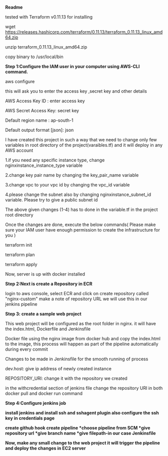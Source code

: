 <b>Readme</b> 

tested with Terraform v0.11.13
for installing

wget https://releases.hashicorp.com/terraform/0.11.13/terraform_0.11.13_linux_amd64.zip

unzip terraform_0.11.13_linux_amd64.zip

copy binary to /usr/local/bin

<b>Step 1:Configure the IAM user in your computer using AWS-CLI command.</b>

aws configure

this will ask you to enter the access key ,secret key and other details

AWS Access Key ID : enter access key

AWS Secret Access Key: secret key

Default region name : ap-south-1

Default output format [json]: json

I have created this project in such a way that we need to change only few variables in root directory of the project(varaibles.tf) and it will deploy in any AWS account

1.if you need any specific instance type, change nginxinstance_instance_type variable

2.change key pair name by changing the key_pair_name variable

3.change vpc to your vpc id by changing the vpc_id variable

4.please change the subnet also by changing nginxinstance_subnet_id variable. Please try to give a public subnet id

The above given changes (1-4) has to done in the variable.tf in the project root directory

Once the changes are done, execute the below commands( Please make sure your IAM user  have enough permission to create the infrastructure for you )


terraform init

terraform plan

terraform apply


Now, server is up with docker installed

<b>Step 2:Next is create a Repository in ECR</b>

login to aws console, select ECR and click on create repository called "nginx-custom" make a note of repository URL we will use this in our jenkins pipeline


<b>Step 3: create a sample web project </b>

This web project will be configured as the root folder in nginx. it will have the index.html, Dockerfile and Jenkinsfile

Docker file using the nginx image from docker hub and  copy the index.html to the image, this process will happen as part of the pipeline automatically during every commit

Changes to be made in Jenkinsfile for the smooth running of process

dev.host: give ip address of newly created instance

REPOSITORY_URI: change it with the repository we created 

in the withcredential section of jenkins file change the repository URI in both docker pull and docker run command



<b>Step 4:Configure jenkins job <b>

install jenkins and install ssh and sshagent plugin also configure the ssh key in credentials page

create github hook
create pipeline
  *choose pipeline from SCM
  *give repository url
  *give branch name
  *give filepath-in our case Jenkinsfile



Now, make any small change to the web project it will trigger the pipeline and deploy the changes in EC2 server














